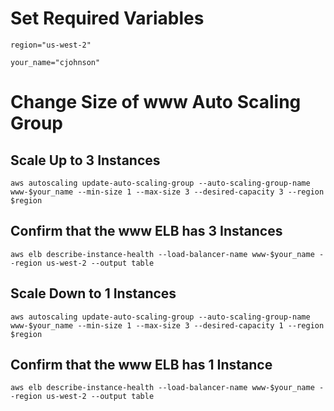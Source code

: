 # Set Required Variables

`region="us-west-2"`

`your_name="cjohnson"`

# Change Size of www Auto Scaling Group

## Scale Up to 3 Instances

`aws autoscaling update-auto-scaling-group --auto-scaling-group-name www-$your_name --min-size 1 --max-size 3 --desired-capacity 3 --region $region`

## Confirm that the www ELB has 3 Instances

`aws elb describe-instance-health --load-balancer-name www-$your_name --region us-west-2 --output table`

## Scale Down to 1 Instances

`aws autoscaling update-auto-scaling-group --auto-scaling-group-name www-$your_name --min-size 1 --max-size 3 --desired-capacity 1 --region $region`

## Confirm that the www ELB has 1 Instance

`aws elb describe-instance-health --load-balancer-name www-$your_name --region us-west-2 --output table`
